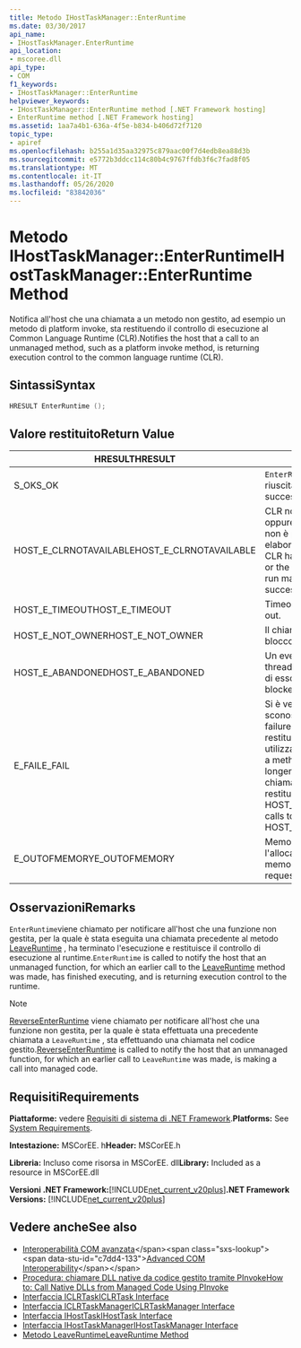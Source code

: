 ```yaml
---
title: Metodo IHostTaskManager::EnterRuntime
ms.date: 03/30/2017
api_name:
- IHostTaskManager.EnterRuntime
api_location:
- mscoree.dll
api_type:
- COM
f1_keywords:
- IHostTaskManager::EnterRuntime
helpviewer_keywords:
- IHostTaskManager::EnterRuntime method [.NET Framework hosting]
- EnterRuntime method [.NET Framework hosting]
ms.assetid: 1aa7a4b1-636a-4f5e-b834-b406d72f7120
topic_type:
- apiref
ms.openlocfilehash: b255a1d35aa32975c879aac00f7d4edb8ea88d3b
ms.sourcegitcommit: e5772b3ddcc114c80b4c9767ffdb3f6c7fad8f05
ms.translationtype: MT
ms.contentlocale: it-IT
ms.lasthandoff: 05/26/2020
ms.locfileid: "83842036"
---
```

# <a name="ihosttaskmanagerenterruntime-method"></a><span data-ttu-id="c7dd4-102">Metodo IHostTaskManager::EnterRuntime</span><span class="sxs-lookup"><span data-stu-id="c7dd4-102">IHostTaskManager::EnterRuntime Method</span></span>
<span data-ttu-id="c7dd4-103">Notifica all'host che una chiamata a un metodo non gestito, ad esempio un metodo di platform invoke, sta restituendo il controllo di esecuzione al Common Language Runtime (CLR).</span><span class="sxs-lookup"><span data-stu-id="c7dd4-103">Notifies the host that a call to an unmanaged method, such as a platform invoke method, is returning execution control to the common language runtime (CLR).</span></span>  
  
## <a name="syntax"></a><span data-ttu-id="c7dd4-104">Sintassi</span><span class="sxs-lookup"><span data-stu-id="c7dd4-104">Syntax</span></span>  
  
```cpp  
HRESULT EnterRuntime ();  
```  
  
## <a name="return-value"></a><span data-ttu-id="c7dd4-105">Valore restituito</span><span class="sxs-lookup"><span data-stu-id="c7dd4-105">Return Value</span></span>  
  
|<span data-ttu-id="c7dd4-106">HRESULT</span><span class="sxs-lookup"><span data-stu-id="c7dd4-106">HRESULT</span></span>|<span data-ttu-id="c7dd4-107">Description</span><span class="sxs-lookup"><span data-stu-id="c7dd4-107">Description</span></span>|  
|-------------|-----------------|  
|<span data-ttu-id="c7dd4-108">S_OK</span><span class="sxs-lookup"><span data-stu-id="c7dd4-108">S_OK</span></span>|<span data-ttu-id="c7dd4-109">`EnterRuntime`la restituzione è riuscita.</span><span class="sxs-lookup"><span data-stu-id="c7dd4-109">`EnterRuntime` returned successfully.</span></span>|  
|<span data-ttu-id="c7dd4-110">HOST_E_CLRNOTAVAILABLE</span><span class="sxs-lookup"><span data-stu-id="c7dd4-110">HOST_E_CLRNOTAVAILABLE</span></span>|<span data-ttu-id="c7dd4-111">CLR non è stato caricato in un processo oppure CLR si trova in uno stato in cui non è possibile eseguire codice gestito o elaborare la chiamata correttamente.</span><span class="sxs-lookup"><span data-stu-id="c7dd4-111">The CLR has not been loaded into a process, or the CLR is in a state in which it cannot run managed code or process the call successfully.</span></span>|  
|<span data-ttu-id="c7dd4-112">HOST_E_TIMEOUT</span><span class="sxs-lookup"><span data-stu-id="c7dd4-112">HOST_E_TIMEOUT</span></span>|<span data-ttu-id="c7dd4-113">Timeout della chiamata.</span><span class="sxs-lookup"><span data-stu-id="c7dd4-113">The call timed out.</span></span>|  
|<span data-ttu-id="c7dd4-114">HOST_E_NOT_OWNER</span><span class="sxs-lookup"><span data-stu-id="c7dd4-114">HOST_E_NOT_OWNER</span></span>|<span data-ttu-id="c7dd4-115">Il chiamante non è il proprietario del blocco.</span><span class="sxs-lookup"><span data-stu-id="c7dd4-115">The caller does not own the lock.</span></span>|  
|<span data-ttu-id="c7dd4-116">HOST_E_ABANDONED</span><span class="sxs-lookup"><span data-stu-id="c7dd4-116">HOST_E_ABANDONED</span></span>|<span data-ttu-id="c7dd4-117">Un evento è stato annullato mentre un thread bloccato o Fiber era in attesa su di esso.</span><span class="sxs-lookup"><span data-stu-id="c7dd4-117">An event was canceled while a blocked thread or fiber was waiting on it.</span></span>|  
|<span data-ttu-id="c7dd4-118">E_FAIL</span><span class="sxs-lookup"><span data-stu-id="c7dd4-118">E_FAIL</span></span>|<span data-ttu-id="c7dd4-119">Si è verificato un errore irreversibile sconosciuto.</span><span class="sxs-lookup"><span data-stu-id="c7dd4-119">An unknown catastrophic failure occurred.</span></span> <span data-ttu-id="c7dd4-120">Quando un metodo restituisce E_FAIL, CLR non è più utilizzabile all'interno del processo.</span><span class="sxs-lookup"><span data-stu-id="c7dd4-120">When a method returns E_FAIL, the CLR is no longer usable within the process.</span></span> <span data-ttu-id="c7dd4-121">Le chiamate successive ai metodi di hosting restituiscono HOST_E_CLRNOTAVAILABLE.</span><span class="sxs-lookup"><span data-stu-id="c7dd4-121">Subsequent calls to hosting methods return HOST_E_CLRNOTAVAILABLE.</span></span>|  
|<span data-ttu-id="c7dd4-122">E_OUTOFMEMORY</span><span class="sxs-lookup"><span data-stu-id="c7dd4-122">E_OUTOFMEMORY</span></span>|<span data-ttu-id="c7dd4-123">Memoria insufficiente per completare l'allocazione richiesta.</span><span class="sxs-lookup"><span data-stu-id="c7dd4-123">Not enough memory was available to complete the requested allocation.</span></span>|  
  
## <a name="remarks"></a><span data-ttu-id="c7dd4-124">Osservazioni</span><span class="sxs-lookup"><span data-stu-id="c7dd4-124">Remarks</span></span>  
 <span data-ttu-id="c7dd4-125">`EnterRuntime`viene chiamato per notificare all'host che una funzione non gestita, per la quale è stata eseguita una chiamata precedente al metodo [LeaveRuntime](ihosttaskmanager-leaveruntime-method.md) , ha terminato l'esecuzione e restituisce il controllo di esecuzione al runtime.</span><span class="sxs-lookup"><span data-stu-id="c7dd4-125">`EnterRuntime` is called to notify the host that an unmanaged function, for which an earlier call to the [LeaveRuntime](ihosttaskmanager-leaveruntime-method.md) method was made, has finished executing, and is returning execution control to the runtime.</span></span>  
  
> [!NOTE]
> <span data-ttu-id="c7dd4-126">[ReverseEnterRuntime](ihosttaskmanager-reverseenterruntime-method.md) viene chiamato per notificare all'host che una funzione non gestita, per la quale è stata effettuata una precedente chiamata a `LeaveRuntime` , sta effettuando una chiamata nel codice gestito.</span><span class="sxs-lookup"><span data-stu-id="c7dd4-126">[ReverseEnterRuntime](ihosttaskmanager-reverseenterruntime-method.md) is called to notify the host that an unmanaged function, for which an earlier call to `LeaveRuntime` was made, is making a call into managed code.</span></span>  
  
## <a name="requirements"></a><span data-ttu-id="c7dd4-127">Requisiti</span><span class="sxs-lookup"><span data-stu-id="c7dd4-127">Requirements</span></span>  
 <span data-ttu-id="c7dd4-128">**Piattaforme:** vedere [Requisiti di sistema di .NET Framework](../../get-started/system-requirements.md).</span><span class="sxs-lookup"><span data-stu-id="c7dd4-128">**Platforms:** See [System Requirements](../../get-started/system-requirements.md).</span></span>  
  
 <span data-ttu-id="c7dd4-129">**Intestazione:** MSCorEE. h</span><span class="sxs-lookup"><span data-stu-id="c7dd4-129">**Header:** MSCorEE.h</span></span>  
  
 <span data-ttu-id="c7dd4-130">**Libreria:** Incluso come risorsa in MSCorEE. dll</span><span class="sxs-lookup"><span data-stu-id="c7dd4-130">**Library:** Included as a resource in MSCorEE.dll</span></span>  
  
 <span data-ttu-id="c7dd4-131">**Versioni .NET Framework:**[!INCLUDE[net_current_v20plus](../../../../includes/net-current-v20plus-md.md)]</span><span class="sxs-lookup"><span data-stu-id="c7dd4-131">**.NET Framework Versions:** [!INCLUDE[net_current_v20plus](../../../../includes/net-current-v20plus-md.md)]</span></span>  
  
## <a name="see-also"></a><span data-ttu-id="c7dd4-132">Vedere anche</span><span class="sxs-lookup"><span data-stu-id="c7dd4-132">See also</span></span>

- <span data-ttu-id="c7dd4-133">[Interoperabilità COM avanzata](https://docs.microsoft.com/previous-versions/dotnet/netframework-4.0/bd9cdfyx(v=vs.100))</span><span class="sxs-lookup"><span data-stu-id="c7dd4-133">[Advanced COM Interoperability](https://docs.microsoft.com/previous-versions/dotnet/netframework-4.0/bd9cdfyx(v=vs.100))</span></span>
- [<span data-ttu-id="c7dd4-134">Procedura: chiamare DLL native da codice gestito tramite PInvoke</span><span class="sxs-lookup"><span data-stu-id="c7dd4-134">How to: Call Native DLLs from Managed Code Using PInvoke</span></span>](/cpp/dotnet/how-to-call-native-dlls-from-managed-code-using-pinvoke)
- [<span data-ttu-id="c7dd4-135">Interfaccia ICLRTask</span><span class="sxs-lookup"><span data-stu-id="c7dd4-135">ICLRTask Interface</span></span>](iclrtask-interface.md)
- [<span data-ttu-id="c7dd4-136">Interfaccia ICLRTaskManager</span><span class="sxs-lookup"><span data-stu-id="c7dd4-136">ICLRTaskManager Interface</span></span>](iclrtaskmanager-interface.md)
- [<span data-ttu-id="c7dd4-137">Interfaccia IHostTask</span><span class="sxs-lookup"><span data-stu-id="c7dd4-137">IHostTask Interface</span></span>](ihosttask-interface.md)
- [<span data-ttu-id="c7dd4-138">Interfaccia IHostTaskManager</span><span class="sxs-lookup"><span data-stu-id="c7dd4-138">IHostTaskManager Interface</span></span>](ihosttaskmanager-interface.md)
- [<span data-ttu-id="c7dd4-139">Metodo LeaveRuntime</span><span class="sxs-lookup"><span data-stu-id="c7dd4-139">LeaveRuntime Method</span></span>](ihosttaskmanager-leaveruntime-method.md)
